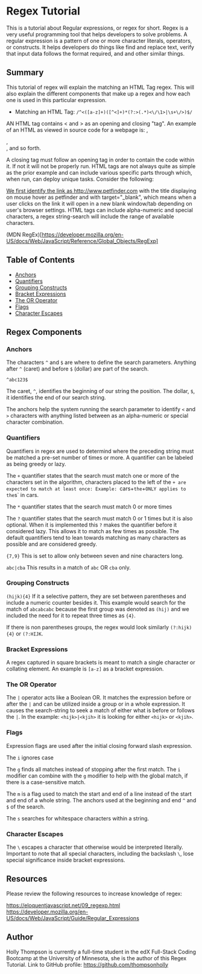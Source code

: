 # Regex Tutorial

This is a tutorial about Regular expressions, or regex for short. Regex is a very useful programming tool that helps developers to solve problems. A regular expression is a pattern of one or more character literals, operators, or constructs. It helps developers do things like find and replace text, verify that input data follows the format required, and and other similar things.

## Summary

This tutorial of regex will explain the matching an HTML Tag regex. This will also explain the different components that make up a regex and how each one is used in this particular expression.

* Matching an HTML Tag: `/^<([a-z]+)([^<]+)*(?:>(.*)<\/\1>|\s+\/>)$/`

AN HTML tag contains < and > as an opening and closing "tag". An example of an HTML as viewed in source code for a webpage is: <HTML>, <main>, <div>, and so forth.

A closing tag must follow an opening tag in order to contain the code within it. If not it will not be properly run. HTML tags are not always quite as simple as the prior example and can include various specific parts through which, when run, can deploy unique tasks. Consider the following:

<a href="http://www.petfinder.com" title="petfinder" target="_blank">

We first identify the link as http://www.petfinder.com with the title displaying on mouse hover as petfinder and with target="_blank", which means when a user clicks on the link it will open in a new blank window/tab depending on user's browser settings. HTML tags can include alpha-numeric and special characters, a regex string-search will include the range of available characters.

(MDN RegEx)[https://developer.mozilla.org/en-US/docs/Web/JavaScript/Reference/Global_Objects/RegExp]



## Table of Contents

- [Anchors](#anchors)
- [Quantifiers](#quantifiers)
- [Grouping Constructs](#grouping-constructs)
- [Bracket Expressions](#bracket-expressions)
- [The OR Operator](#the-or-operator)
- [Flags](#flags)
- [Character Escapes](#character-escapes)

## Regex Components

### Anchors

The characters `^` and `$` are where to define the search parameters. Anything after `^` (caret) and before `$` (dollar) are part of the search. 

`^abc123$`

The caret, `^`, identifies the beginning of our string the position. The dollar, `$`, it identifies the end of our search string.

The anchors help the system running the search parameter to identify `<` and `>` characters with anything listed between as an alpha-numeric or special character combination.


### Quantifiers

Quantifiers in regex are used to determind where the preceding string must be matched a pre-set number of times or more. A quantifier can be labeled as being greedy or lazy.

The `+` quantifier states that the search must match one or more of the characters set in the algorithm, characters placed to the left of the `+ are expected to match at least once:
Example: `cars+` the `+` ONLY applies to the `s` in cars. 

The `*` quantifier states that the search must match 0 or more times

The `?` quantifier states that the search must match 0 or 1 times but it is also optional.
When it is implemented this `?` makes the quantifier before it considered lazy. This allows it to match as few times as possible. The default quantifiers tend to lean towards matching as many characters as possible and are considered greedy.


`{7,9}` This is set to allow only between seven and nine characters long.


`abc|cba` This results in a match of `abc` OR `cba` only.

### Grouping Constructs

`(hijk){4}` If it a selective pattern, they are set between parentheses and include a numeric counter besides it. This example would search for the match of `abcabcabc` because the first group was denoted as `(hij)` and we included the need for it to repeat three times as `{4}`.

If there is non parentheses groups, the regex would look similarly `(?:hijk){4}` or `(?:HIJK`.

### Bracket Expressions

A regex captured in square brackets is meant to match a single character or collating element.  An example is `[a-z]` as a bracket expression.

### The OR Operator

The `|` operator acts like a Boolean OR. It matches the expression before or after the `|` and can be utilized inside a group or in  a whole expression. It causes the search-string to seek a match of either what is before or follows the `|`. 
In the example: `<hijk>|<kjih>` it is looking for either `<hijk>` or `<kjih>`.

### Flags
Expression flags are used after the initial closing forward slash expression.

The `i` ignores case

The `g` finds all matches instead of stopping after the first match.  The `i` modifier can combine with the `g` modifier to help with the global match, if there is a case-sensitive match. 

The `m` is a flag used to match the start and end of a line instead of the start and end of a whole string. The anchors used at the beginning and end `^` and `$` of the search.

The `s` searches for whitespace characters within a string.

### Character Escapes

The `\` escapes a character that otherwise would be interpreted literally. Important to note that all special characters, including the backslash `\`, lose special significance inside bracket expressions.

## Resources

Please review the following resources to increase knowledge of regex:

https://eloquentjavascript.net/09_regexp.html 
https://developer.mozilla.org/en-US/docs/Web/JavaScript/Guide/Regular_Expressions 


## Author

Holly Thompson is currently a full-time student in the edX Full-Stack Coding Bootcamp at the University of Minnesota, she is the author of this Regex Tutorial. Link to GitHub profile: https://github.com/thompsonholly

